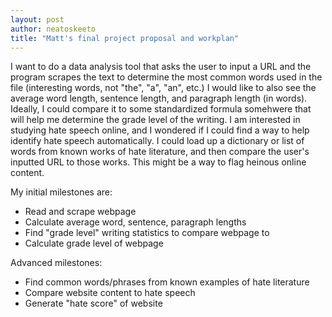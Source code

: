 ```yaml
---
layout: post
author: neatoskeeto
title: "Matt's final project proposal and workplan"
---
```


I want to do a data analysis tool that asks the user to input a URL and the program scrapes the text to determine the most common words used in the file (interesting words, not "the", "a", "an", etc.) I would like to also see the average word length, sentence length, and paragraph length (in words). Ideally, I could compare it to some standardized formula somehwere that will help me determine the grade level of the writing. I am interested in studying hate speech online, and I wondered if I could find a way to help identify hate speech automatically. I could load up a dictionary or list of words from known works of hate literature, and then compare the user's inputted URL to those works. This might be a way to flag heinous online content. 

My initial milestones are:
<ul>
<li>Read and scrape webpage</li>
<li>Calculate average word, sentence, paragraph lengths</li>
<li>Find "grade level" writing statistics to compare webpage to</li>
<li>Calculate grade level of webpage</li>
</ul>

Advanced milestones:
<ul>
<li>Find common words/phrases from known examples of hate literature</li>
<li>Compare website content to hate speech</li>
<li>Generate "hate score" of website</li>
</ul>
